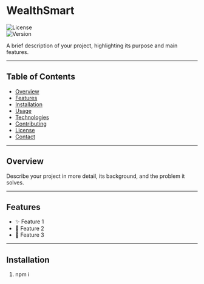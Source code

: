 # WealthSmart

![License](https://img.shields.io/badge/license-MIT-blue.svg)  
![Version](https://img.shields.io/badge/version-1.0.0-green.svg)  

A brief description of your project, highlighting its purpose and main features.

---

## Table of Contents

- [Overview](#overview)
- [Features](#features)
- [Installation](#installation)
- [Usage](#usage)
- [Technologies](#technologies)
- [Contributing](#contributing)
- [License](#license)
- [Contact](#contact)

---

## Overview

Describe your project in more detail, its background, and the problem it solves.

---

## Features

- ✨ Feature 1  
- 🌟 Feature 2  
- 🚀 Feature 3  

---

## Installation

1. npm i
